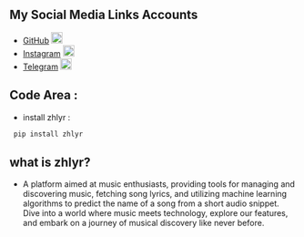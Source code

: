 
## My Social Media Links Accounts
- [GitHub](https://github.com/) [<img src="https://cdn-icons-png.flaticon.com/512/25/25231.png" alt="GitHub" width="20" height="20">](https://github.com/)
- [Instagram](https://www.instagram.com/) [<img src="https://cdn-icons-png.flaticon.com/512/2111/2111463.png" alt="Instagram" width="20" height="20">](https://www.instagram.com/)
- [Telegram](https://web.telegram.org/) [<img src="https://cdn-icons-png.flaticon.com/512/2111/2111646.png" alt="Telegram" width="20" height="20">](https://web.telegram.org/)


## Code Area :
- install zhlyr : 
```bash
 pip install zhlyr
```

## what is zhlyr?
  - A platform aimed at music enthusiasts, providing tools for managing and discovering music, fetching song lyrics, and utilizing machine learning algorithms to predict the name of a song from a short audio snippet. Dive into a world where music meets technology, explore our features, and embark on a journey of musical discovery like never before.




